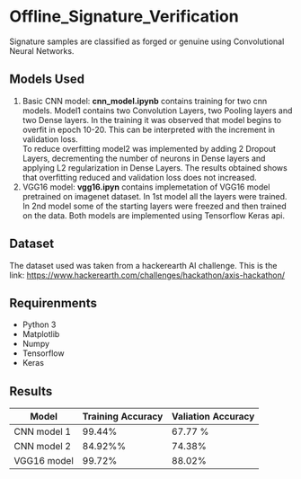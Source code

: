 # Offline_Signature_Verification
Signature samples are classified as forged or genuine using Convolutional Neural Networks.
## Models Used
1. Basic CNN model: **cnn_model.ipynb** contains training for two cnn models. Model1 contains two Convolution Layers, two Pooling layers and two Dense layers. In the training it was observed that model begins to overfit in epoch 10-20. This can be interpreted with the increment in validation loss.<br>
To reduce overfitting model2 was implemented by adding 2 Dropout Layers, decrementing the number of neurons in Dense layers and applying L2 regularization in Dense Layers. The results obtained shows that overfitting reduced and validation loss does not increased.
2. VGG16 model: **vgg16.ipyn** contains implemetation of VGG16 model pretrained on imagenet dataset. In 1st model all the layers were trained. In 2nd model some of the starting layers were freezed and then trained on the data.
Both models are implemented using Tensorflow Keras api.
## Dataset
The dataset used was taken from a hackerearth AI challenge.
This is the link: https://www.hackerearth.com/challenges/hackathon/axis-hackathon/
## Requirenments
* Python 3
* Matplotlib
* Numpy
* Tensorflow
* Keras
## Results
| Model | Training Accuracy | Valiation Accuracy |
| ------ | ---------------- | ------------------ |
| CNN model 1 | 99.44% | 67.77 % |
| CNN model 2 | 84.92%% | 74.38% |
| VGG16 model | 99.72% | 88.02% |

